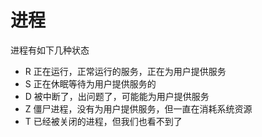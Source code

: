 # 进程



进程有如下几种状态
* R 正在运行，正常运行的服务，正在为用户提供服务
* S 正在休眠等待为用户提供服务的
* D 被中断了，出问题了，可能能为用户提供服务
* Z 僵尸进程，没有为用户提供服务，但一直在消耗系统资源
* T 已经被关闭的进程，但我们也看不到了


